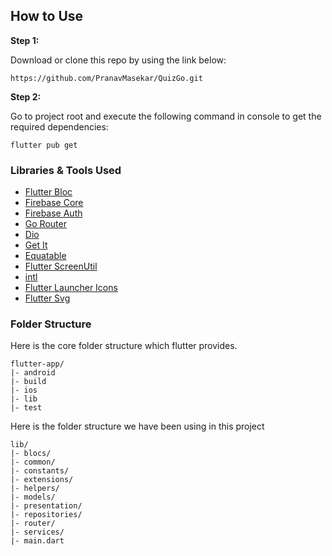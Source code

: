 ## How to Use 

**Step 1:**

Download or clone this repo by using the link below:

```
https://github.com/PranavMasekar/QuizGo.git
```

**Step 2:**

Go to project root and execute the following command in console to get the required dependencies: 

```
flutter pub get 
```

### Libraries & Tools Used

* [Flutter Bloc](https://pub.dev/packages/flutter_bloc)
* [Firebase Core](https://pub.dev/packages/firebase_core)
* [Firebase Auth](https://pub.dev/packages/firebase_auth)
* [Go Router](https://pub.dev/packages/go_router)
* [Dio](https://pub.dev/packages/dio)
* [Get It](https://pub.dev/packages/get_it)
* [Equatable](https://pub.dev/packages/equatable)
* [Flutter ScreenUtil](https://pub.dev/packages/flutter_screenutil)
* [intl](https://pub.dev/packages/intl)
* [Flutter Launcher Icons](https://pub.dev/packages/flutter_launcher_icons)
* [Flutter Svg](https://pub.dev/packages/flutter_svg)

### Folder Structure
Here is the core folder structure which flutter provides.

```
flutter-app/
|- android
|- build
|- ios
|- lib
|- test
```

Here is the folder structure we have been using in this project

```
lib/
|- blocs/
|- common/
|- constants/
|- extensions/
|- helpers/
|- models/
|- presentation/
|- repositories/
|- router/
|- services/
|- main.dart
```